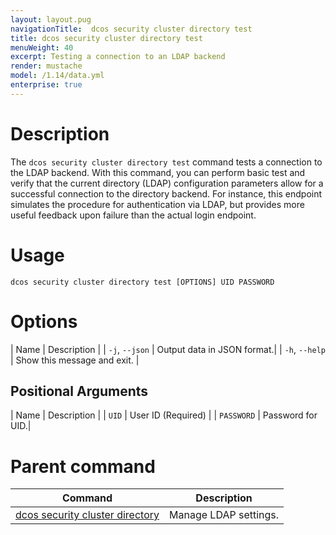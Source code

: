 ```yaml
---
layout: layout.pug
navigationTitle:  dcos security cluster directory test
title: dcos security cluster directory test
menuWeight: 40
excerpt: Testing a connection to an LDAP backend
render: mustache
model: /1.14/data.yml
enterprise: true
---
```

# Description

The `dcos security cluster directory test` command tests a connection to the LDAP backend. With this command, you can perform basic test and verify that the current directory (LDAP) configuration parameters allow for a successful connection to the directory backend. For instance, this endpoint simulates the procedure for authentication via LDAP, but provides more useful feedback upon failure than the actual login endpoint.

# Usage

```
dcos security cluster directory test [OPTIONS] UID PASSWORD
```

# Options

| Name | Description |
| `-j`, `--json` |  Output data in JSON format.|
| `-h`, `--help` |  Show this message and exit. |


## Positional Arguments

| Name | Description |
| `UID` | User ID (Required) |
| `PASSWORD` | Password for UID.|

# Parent command

| Command | Description |
|---------|-------------|
| [dcos security cluster directory](/1.14/cli/command-reference/dcos-security/dcos-security-cluster/dcos-security-cluster-directory/) | Manage LDAP settings. |
